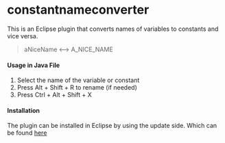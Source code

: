 # constantnameconverter

This is an Eclipse plugin that converts names of variables to constants and vice versa.
>aNiceName  <--> A_NICE_NAME

#### Usage in Java File
1. Select the name of the variable or constant
1. Press Alt + Shift  + R to rename (if needed)
1. Press Ctrl + Alt + Shift + X

#### Installation
The plugin can be installed in Eclipse by using the update side.
Which can be found [here](http://mwensveen-nl.github.io/constantnameconverter/)